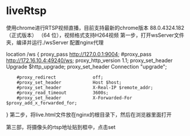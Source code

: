 # liveRtsp
使用chrome进行RTSP视频直播，目前支持最新的chrome版本 88.0.4324.182（正式版本） （64 位），视频格式支持H264视频 第一步，打开wsServer文件夹，编译并运行./wsServer 配置nginx代理

location /ws { proxy_pass http://127.0.0.1:9004; #proxy_pass http://172.16.10.4:49240/ws; proxy_http_version 1.1; proxy_set_header Upgrade $http_upgrade; proxy_set_header Connection "upgrade";

		#proxy_redirect              off;
		#proxy_set_header            Host $host;
		#proxy_set_header            X-Real-IP $remote_addr;
		#proxy_read_timeout          3600s;
		#proxy_set_header            X-Forwarded-For $proxy_add_x_forwarded_for;
}
第二步，将live.html文件放在nginx的根目录下，然后在浏览器里面打开

第三部，将摄像头的rtsp地址贴到框中，点击set
